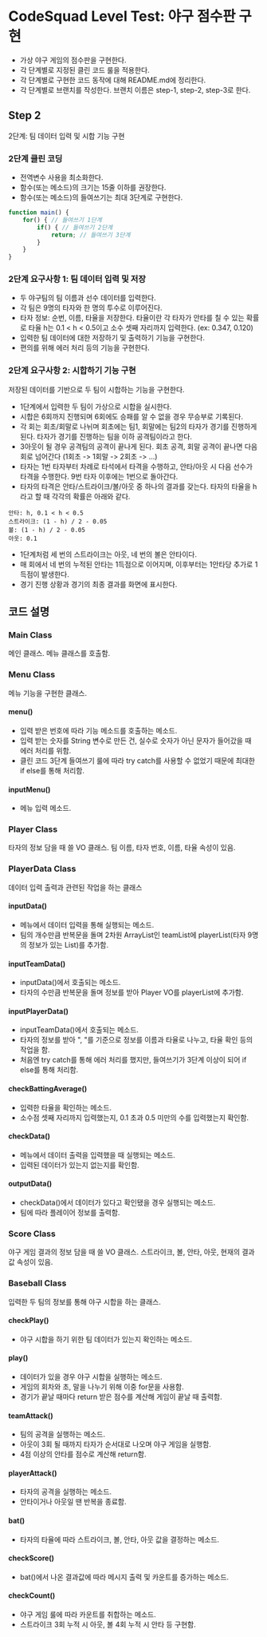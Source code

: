 # CodeSquad Level Test: 야구 점수판 구현
- 가상 야구 게임의 점수판을 구현한다.
- 각 단계별로 지정된 클린 코드 룰을 적용한다.
- 각 단계별로 구현한 코드 동작에 대해 README.md에 정리한다.
- 각 단계별로 브랜치를 작성한다. 브랜치 이름은 step-1, step-2, step-3로 한다.

## Step 2
2단계: 팀 데이터 입력 및 시합 기능 구현

### 2단계 클린 코딩
- 전역변수 사용을 최소화한다.
- 함수(또는 메소드)의 크기는 15줄 이하를 권장한다.
- 함수(또는 메소드)의 들여쓰기는 최대 3단계로 구현한다.
```javascript
function main() {
    for() { // 들여쓰기 1단계
        if() { // 들여쓰기 2단계
            return; // 들여쓰기 3단계
        }
    }
}
```

### 2단계 요구사항 1: 팀 데이터 입력 및 저장
- 두 야구팀의 팀 이름과 선수 데이터를 입력한다.
- 각 팀은 9명의 타자와 한 명의 투수로 이루어진다.
- 타자 정보: 순번, 이름, 타율을 저장한다. 타율이란 각 타자가 안타를 칠 수 있는 확률로 타율 h는 0.1 < h < 0.5이고 소수 셋째 자리까지 입력한다. (ex: 0.347, 0.120)
- 입력한 팀 데이터에 대한 저장하기 및 출력하기 기능을 구현한다.
- 편의를 위해 에러 처리 등의 기능을 구현한다.

### 2단계 요구사항 2: 시합하기 기능 구현
저장된 데이터를 기반으로 두 팀이 시합하는 기능을 구현한다.
- 1단계에서 입력한 두 팀이 가상으로 시합을 실시한다.
- 시합은 6회까지 진행되며 6회에도 승패를 알 수 없을 경우 무승부로 기록된다.
- 각 회는 회초/회말로 나뉘며 회초에는 팀1, 회말에는 팀2의 타자가 경기를 진행하게 된다. 타자가 경기를 진행하는 팀을 이하 공격팀이라고 한다.
- 3아웃이 될 경우 공격팀의 공격이 끝나게 된다. 회초 공격, 회말 공격이 끝나면 다음 회로 넘어간다 (1회초 -> 1회말 -> 2회초 -> ...)
- 타자는 1번 타자부터 차례로 타석에서 타격을 수행하고, 안타/아웃 시 다음 선수가 타격을 수행한다. 9번 타자 이후에는 1번으로 돌아간다.
- 타자의 타격은 안타/스트라이크/볼/아웃 중 하나의 결과를 갖는다. 타자의 타율을 h라고 할 때 각각의 확률은 아래와 같다.
```
안타: h, 0.1 < h < 0.5
스트라이크: (1 - h) / 2 - 0.05
볼: (1 - h) / 2 - 0.05
아웃: 0.1
```
- 1단계처럼 세 번의 스트라이크는 아웃, 네 번의 볼은 안타이다.
- 매 회에서 네 번의 누적된 안타는 1득점으로 이어지며, 이후부터는 1안타당 추가로 1득점이 발생한다.
- 경기 진행 상황과 경기의 최종 결과를 화면에 표시한다.

## 코드 설명

### Main Class
메인 클래스. 메뉴 클래스를 호출함.

### Menu Class
메뉴 기능을 구현한 클래스.

#### menu()
- 입력 받은 번호에 따라 기능 메소드를 호출하는 메소드.
- 입력 받는 숫자를 String 변수로 만든 건, 실수로 숫자가 아닌 문자가 들어갔을 때 에러 처리를 위함.
- 클린 코드 3단계 들여쓰기 룰에 따라 try catch를 사용할 수 없었기 때문에 최대한 if else를 통해 처리함.

#### inputMenu()
- 메뉴 입력 메소드.

### Player Class
타자의 정보 담을 때 쓸 VO 클래스. 팀 이름, 타자 번호, 이름, 타율 속성이 있음.

### PlayerData Class
데이터 입력 출력과 관련된 작업을 하는 클래스

#### inputData()
- 메뉴에서 데이터 입력을 통해 실행되는 메소드.
- 팀의 개수만큼 반복문을 돌며 2차원 ArrayList인 teamList에 playerList(타자 9명의 정보가 있는 List)를 추가함.

#### inputTeamData()
- inputData()에서 호출되는 메소드.
- 타자의 수만큼 반복문을 돌며 정보를 받아 Player VO를 playerList에 추가함.

#### inputPlayerData()
- inputTeamData()에서 호출되는 메소드.
- 타자의 정보를 받아 ", "를 기준으로 정보를 이름과 타율로 나누고, 타율 확인 등의 작업을 함.
- 처음엔 try catch를 통해 에러 처리를 했지만, 들여쓰기가 3단계 이상이 되어 if else를 통해 처리함.

#### checkBattingAverage()
- 입력한 타율을 확인하는 메소드.
- 소수점 셋째 자리까지 입력했는지, 0.1 초과 0.5 미만의 수를 입력했는지 확인함.

#### checkData()
- 메뉴에서 데이터 출력을 입력했을 때 실행되는 메소드.
- 입력된 데이터가 있는지 없는지를 확인함.

#### outputData()
- checkData()에서 데이터가 있다고 확인됐을 경우 실행되는 메소드.
- 팀에 따라 플레이어 정보를 출력함.

### Score Class
야구 게임 결과의 정보 담을 때 쓸 VO 클래스. 스트라이크, 볼, 안타, 아웃, 현재의 결과값 속성이 있음.

### Baseball Class
입력한 두 팀의 정보를 통해 야구 시합을 하는 클래스.

#### checkPlay()
- 야구 시합을 하기 위한 팀 데이터가 있는지 확인하는 메소드.

#### play()
- 데이터가 있을 경우 야구 시합을 실행하는 메소드.
- 게임의 회차와 초, 말을 나누기 위해 이중 for문을 사용함.
- 경기가 끝날 때마다 return 받은 점수를 계산해 게임이 끝날 때 출력함.

#### teamAttack()
- 팀의 공격을 실행하는 메소드.
- 아웃이 3회 될 때까지 타자가 순서대로 나오며 야구 게임을 실행함.
- 4점 이상의 안타를 점수로 계산해 return함.

#### playerAttack()
- 타자의 공격을 실행하는 메소드.
- 안타이거나 아웃일 땐 반복을 종료함.

#### bat()
- 타자의 타율에 따라 스트라이크, 볼, 안타, 아웃 값을 결정하는 메소드.

#### checkScore()
- bat()에서 나온 결과값에 따라 메시지 출력 및 카운트를 증가하는 메소드.

#### checkCount()
- 야구 게임 룰에 따라 카운트를 취합하는 메소드.
- 스트라이크 3회 누적 시 아웃, 볼 4회 누적 시 안타 등 구현함.
